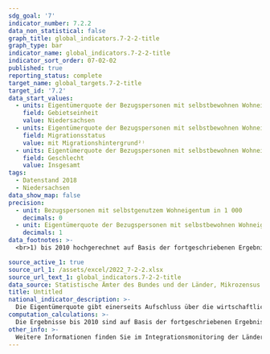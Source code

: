 ```yaml
---
sdg_goal: '7'
indicator_number: 7.2.2
data_non_statistical: false
graph_title: global_indicators.7-2-2-title
graph_type: bar
indicator_name: global_indicators.7-2-2-title
indicator_sort_order: 07-02-02
published: true
reporting_status: complete
target_name: global_targets.7-2-title
target_id: '7.2'
data_start_values:
  - units: Eigentümerquote der Bezugspersonen mit selbstbewohnen Wohneigentum in Prozent³⁾
    field: Gebietseinheit
    value: Niedersachsen
  - units: Eigentümerquote der Bezugspersonen mit selbstbewohnen Wohneigentum in Prozent³⁾
    field: Migrationsstatus
    value: mit Migrationshintergrund²⁾
  - units: Eigentümerquote der Bezugspersonen mit selbstbewohnen Wohneigentum in Prozent³⁾
    field: Geschlecht
    value: Insgesamt
tags:
  - Datenstand 2018
  - Niedersachsen
data_show_map: false
precision:
  - unit: Bezugspersonen mit selbstgenutzem Wohneigentum in 1 000
    decimals: 0
  - unit: Eigentümerquote der Bezugspersonen mit selbstbewohnen Wohneigentum in Prozent³⁾
    decimals: 1
data_footnotes: >-
  <br>1) bis 2010 hochgerechnet auf Basis der fortgeschriebenen Ergebnisse der Volkszählung 1987; ab 2014 hochgerechnet auf Basis der fortgeschriebenen Ergebnisse des Zensus 2011. Ab 2017 wird der Migrationsstatus in Gemeinschaftsunterkünften nicht mehr abgefragt, so dass sich die Ergebnisse ab 2017 auf die Bevölkerung in Privathaushalten beziehen.								<br>2) Zu beachten ist, dass für frühere Berichte der Migrationshintergrund bis zum Berichtsjahr 2015 im engeren Sinn berechnet wurde, d.h. ohne die Elterninformationen außerhalb des Haushalts der/des Befragten. Mit dem 6. Bericht erfolgt die Berechnung des Migrationshintergrundes ab dem Berichtsjahr 2017 im weiteren Sinn, d.h. einschließlich der Elterninformationen außerhalb des Haushalts der/des Befragten. <br>3) je 100 Bezugspersonen in Privathaushalten entsprechender Bevölkerungsgruppe								

source_active_1: true
source_url_1: /assets/excel/2022_7-2-2.xlsx
source_url_text_1: global_indicators.7-2-2-title
data_source: Statistische Ämter des Bundes und der Länder, Mikrozensus
title: Untitled
national_indicator_description: >-
  Die Eigentümerquote gibt einerseits Aufschluss über die wirtschaftliche Leistungsfähigkeit der Bevölkerung mit Migrationshintergrund, andererseits ist sie ein Indikator für eine dauerhafte Aufenthaltsorientierung. Gleichzeitig kann der Erwerb von Eigentum allerdings auch mit der mangelnden Möglichkeit zu tun haben, auf dem freien Wohnungsmarkt eine Wohnung zu finden und eine „Flucht ins Eigentum“ darstellen. Zu berücksichtigen ist, dass die Menschen mit Migrationshintergrund häufiger in Städten und Großstädten leben, in denen die Eigentumsquote generell geringer als in ländlichen Regionen ist.
computation_calculations: >-
  Die Ergebnisse bis 2010 sind auf Basis der fortgeschriebenen Ergebnisse der Volkszählung 1987 und ab dem Berichtsjahr 2011 an der Bevölkerungsfortschreibung auf Basis des Zensus 2011 hochgerechnet. Seit 2017 wird der Migrationsstatus in Gemeinschaftsunterkünften nicht mehr abgefragt, so dass sich die Ergebnisse seit 2017 auf die Bevölkerung in Privathaushalten beziehen.
other_info: >-
  Weitere Informationen finden Sie im Integrationsmonitoring der Länder. <a href="https://www.integrationsmonitoring-laender.de/indikatoren/g1" target="_blank">Indikator G1 Eigentümerquote </a>
---
```

